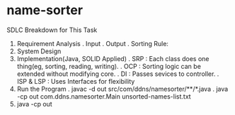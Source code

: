 # name-sorter
SDLC Breakdown for This Task
1. Requirement Analysis
    . Input
    . Output
    . Sorting Rule:
2. System Design
3. Implementation(Java, SOLID Applied)
     . SRP : Each class does one thing(eg, sorting, reading, writing).
     . OCP : Sorting logic can be extended without modifying core.
     . DI : Passes sevices to controller. 
     . ISP & LSP : Uses Interfaces for flexibility
4. Run the Program
      . javac -d out src/com/ddns/namesorter/**/*.java
      . java -cp out com.ddns.namesorter.Main unsorted-names-list.txt
6. java -cp out  
